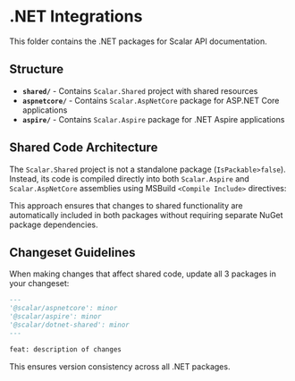 # .NET Integrations

This folder contains the .NET packages for Scalar API documentation.

## Structure

- **`shared/`** - Contains `Scalar.Shared` project with shared resources
- **`aspnetcore/`** - Contains `Scalar.AspNetCore` package for ASP.NET Core applications
- **`aspire/`** - Contains `Scalar.Aspire` package for .NET Aspire applications

## Shared Code Architecture

The `Scalar.Shared` project is not a standalone package (`IsPackable>false`). Instead, its code is compiled directly into both `Scalar.Aspire` and `Scalar.AspNetCore` assemblies using MSBuild `<Compile Include>` directives:

This approach ensures that changes to shared functionality are automatically included in both packages without requiring separate NuGet package dependencies.

## Changeset Guidelines

When making changes that affect shared code, update all 3 packages in your changeset:

```markdown
---
'@scalar/aspnetcore': minor
'@scalar/aspire': minor
'@scalar/dotnet-shared': minor
---

feat: description of changes
```

This ensures version consistency across all .NET packages.
